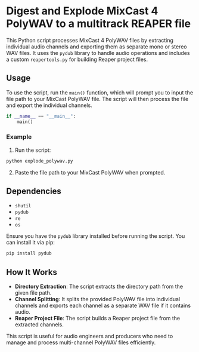 # Digest and Explode MixCast 4 PolyWAV to a multitrack REAPER file

This Python script processes MixCast 4 PolyWAV files by extracting individual audio channels and exporting them as separate mono or stereo WAV files. It uses the `pydub` library to handle audio operations and includes a custom `reapertools.py` for building Reaper project files.

## Usage

To use the script, run the `main()` function, which will prompt you to input the file path to your MixCast PolyWAV file. The script will then process the file and export the individual channels.

```python
if __name__ == "__main__":
    main()
```

### Example

1. Run the script:

```bash
python explode_polywav.py
```

2. Paste the file path to your MixCast PolyWAV when prompted.

## Dependencies

- `shutil`
- `pydub`
- `re`
- `os`

Ensure you have the `pydub` library installed before running the script. You can install it via pip:

```bash
pip install pydub
```

## How It Works

- **Directory Extraction**: The script extracts the directory path from the given file path.
- **Channel Splitting**: It splits the provided PolyWAV file into individual channels and exports each channel as a separate WAV file if it contains audio.
- **Reaper Project File**: The script builds a Reaper project file from the extracted channels.

This script is useful for audio engineers and producers who need to manage and process multi-channel PolyWAV files efficiently.
